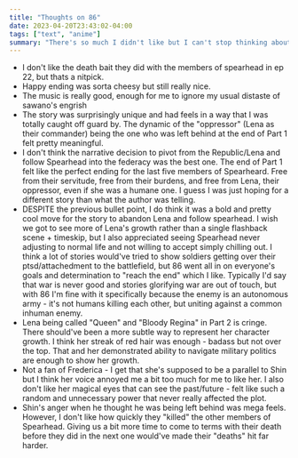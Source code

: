 ```yaml
---
title: "Thoughts on 86"
date: 2023-04-20T23:43:02-04:00
tags: ["text", "anime"]
summary: "There's so much I didn't like but I can't stop thinking about it. 8/10"
---
```


- I don't like the death bait they did with the members of spearhead in ep 22, but thats a nitpick.
- Happy ending was sorta cheesy but still really nice.
- The music is really good, enough for me to ignore my usual distaste of sawano's engrish
- The story was surprisingly unique and had feels in a way that I was totally caught off guard by. The dynamic of the "oppressor" (Lena as their commander) being the one who was left behind at the end of Part 1 felt pretty meaningful.
- I don't think the narrative decision to pivot from the Republic/Lena and follow Spearhead into the federacy was the best one. The end of Part 1 felt like the perfect ending for the last five members of Spearheard. Free from their servitude, free from their burdens, and free from Lena, their oppressor, even if she was a humane one. I guess I was just hoping for a different story than what the author was telling.
- DESPITE the previous bullet point, I do think it was a bold and pretty cool move for the story to abandon Lena and follow spearhead. I wish we got to see more of Lena's growth rather than a single flashback scene + timeskip, but I also appreciated seeing Spearhead never adjusting to normal life and not willing to accept simply chilling out. I think a lot of stories would've tried to show soldiers getting over their ptsd/attachedment to the battlefield, but 86 went all in on everyone's goals and determination to "reach the end" which I like. Typically I'd say that war is never good and stories glorifying war are out of touch, but with 86 I'm fine with it specifically because the enemy is an autonomous army - it's not humans killing each other, but uniting against a common inhuman enemy.
- Lena being called "Queen" and "Bloody Regina" in Part 2 is cringe. There should've been a more subtle way to represent her character growth. I think her streak of red hair was enough - badass but not over the top. That and her demonstrated ability to navigate military politics are enough to show her growth.
- Not a fan of Frederica - I get that she's supposed to be a parallel to Shin but I think her voice annoyed me a bit too much for me to like her. I also don't like her magical eyes that can see the past/future - felt like such a random and unnecessary power that never really affected the plot.
- Shin's anger when he thought he was being left behind was mega feels. However, I don't like how quickly they "killed" the other members of Spearhead. Giving us a bit more time to come to terms with their death before they did in the next one would've made their "deaths" hit far harder.

